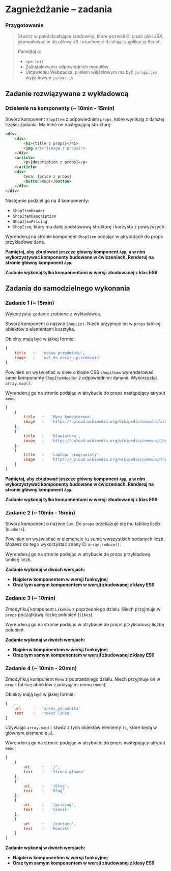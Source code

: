 # Zagnieżdżanie &ndash; zadania

### Przygotowanie

> Stwórz w pełni działające środowiko, które pozwoli Ci pisać pliki JSX, skompilować je do plików JS i uruchomić działającą aplikację React.
> 
> Pamiętaj o:
> - ```npm init```
> - Zainstalowaniu odpowiednich modułów
> - Ustawieniu Webpacka, plikiem wejściowym ma być `js/app.jsx`, wyjściowym `js/out.js`

## Zadanie rozwiązywane z wykładowcą

### Dzielenie na komponenty (~ 10min - 15min)

Stwórz komponent `ShopItem` z odpowiednimi `props`, które wynikają z dalszej części zadania. Ma mieć on następującą strukturę:
```HTML
<div>
    <div>
        <h1>{title z props}</h1>
        <img src="{image z props}">
    </div>
    <article>
        <p>{description z props}</p>
    </article>
    <div>
        Cena: {price z props}
        <button>Kup!</button>
    </div>
</div>
```

Następnie podziel go na 4 komponenty:
- `ShopItemHeader`
- `ShopItemDescription`
- `ShopItemPricing`
- `ShopItem`, który ma dalej podstawową strukturę i korzysta z powyższych.

Wyrenderuj na stronie komponent `ShopItem` podając w atrybutach do props przykładowe dane.

**Pamiętaj, aby zbudować jeszcze główny komponent `App`, a w nim wykorzystywać komponenty budowane w ćwiczeniach. Renderuj na stronie główny komponent `App`.**

**Zadanie wykonaj tylko komponentami w wersji zbudowanej z klas ES6**

## Zadania do samodzielnego wykonania

### Zadanie 1 (~ 15min)

Wykorzystaj zadanie zrobione z wykładowcą.

Stwórz komponent o nazwie `ShopList`. Niech przyjmuje on w `props` tablicę obiektów z elementami kosztyka.
                                      
Obiekty mają być w jakiej formie:

```JavaScript
{
    title   :   'nazwa przedmiotu',
    image   :   'url_do_obrazu_przedmiotu'
}
```

Powinien on wyświetlać w divie o klasie CSS `shopitems` wyrenderować same komponenty `ShopItemHeader` z odpowiednimi danymi. Wykorzystaj `array.map()`.

Wyrenderuj go na stronie podając w atrybucie do props następujący atrybut `menu`:
```JavaScript
[
    {
        title   :   'Mysz komputerowa',
        image   :   'https://upload.wikimedia.org/wikipedia/commons/a/aa/3-Tastenmaus_Microsoft.jpg'
    },
    {
        title   :   'Klawiatura',
        image   :   'https://upload.wikimedia.org/wikipedia/commons/thumb/6/66/Computer_keyboard_Danish_layout.svg/1000px-Computer_keyboard_Danish_layout.svg.png'
    },
    {
        title   :   'Laptopr programisty',
        image   :   'https://upload.wikimedia.org/wikipedia/commons/thumb/b/b9/Typing_computer_screen_reflection.jpg/640px-Typing_computer_screen_reflection.jpg'
    }
]
```
**Pamiętaj, aby zbudować jeszcze główny komponent `App`, a w nim wykorzystywać komponenty budowane w ćwiczeniach. Renderuj na stronie główny komponent `App`.**

**Zadanie wykonaj tylko komponentami w wersji zbudowanej z klas ES6**

### Zadanie 2 (~ 10min - 15min)

Stwórz komponent o nazwie `Sum`. Do `props` przekazuje się mu tablicę liczb (`numbers`).

Powinien on wyświetlać w elemencie `h1` sumę wwszystkich podanych liczb. Możesz do tego wykorzystać znany Ci `array.reduce()`.

Wyrenderuj go na stronie podając w atrybucie do props przykładową tablicę liczb.

**Zadanie wykonaj w dwóch wersjach:**
- **Najpierw komponentem w wersji funkcyjnej**
- **Oraz tym samym komponentem w wersji zbudowanej z klasy ES6**

### Zadanie 3 (~ 10min)

Zmodyfikuj komponent `LikeBox` z poprzedniego działu. Niech przyjmuje w `props` początkową liczbę polubień (`likes`).

Wyrenderuj go na stronie podając w atrybucie do props przykładową liczbę polubień.

**Zadanie wykonaj w dwóch wersjach:**
- **Najpierw komponentem w wersji funkcyjnej**
- **Oraz tym samym komponentem w wersji zbudowanej z klasy ES6**

### Zadanie 4 (~ 10min - 20min)

Zmodyfikuj komponent `Menu` z poprzedniego działu. Niech przyjmuje on w `props` tablicę obiektów z pozycjami menu (`menu`).

Obiekty mają być w jakiej formie:

```JavaScript
{
    url     :   'adres_odnośnika'
    text    :   'tekst linku'
}
```

Używając `array.map()` stwóz z tych obiektów elementy `li`, które będą w głównym elemencie `ul`.

Wyrenderuj go na stronie podając w atrybucie do props następujący atrybut `menu`:
```JavaScript
[
    {
        urL     :   '/',
        text    :   'Strona główna'
    },
    {
        urL     :   '/blog',
        text    :   'Blog'
    },
    {
        urL     :   '/pricing',
        text    :   'Cennik'
    },
    {
        urL     :   '/contact',
        text    :   'Kontakt'
    }
]
```


**Zadanie wykonaj w dwóch wersjach:**
- **Najpierw komponentem w wersji funkcyjnej**
- **Oraz tym samym komponentem w wersji zbudowanej z klasy ES6**